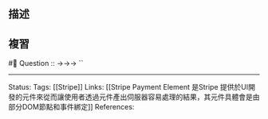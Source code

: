 ## 描述



## 複習
#🧠 Question :: ->->-> ``

---
Status: 
Tags:
[[Stripe]]
Links:
[[Stripe Payment Element 是Stripe 提供於UI開發的元件來從而讓使用者透過元件產出伺服器容易處理的結果，其元件具體會是由部分DOM節點和事件綁定]]
References: